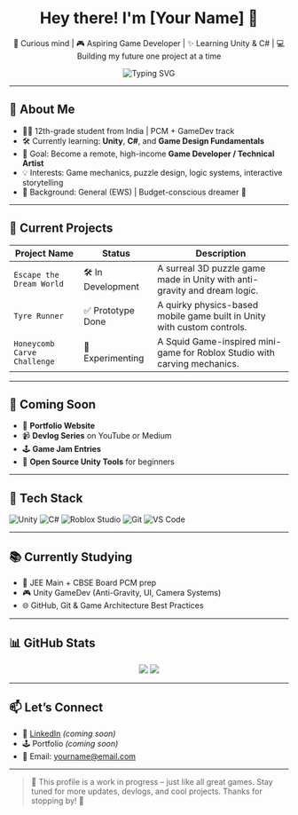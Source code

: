 <h1 align="center">Hey there! I'm [Your Name] 👾</h1>

<p align="center">
  🧠 Curious mind | 🎮 Aspiring Game Developer | ✨ Learning Unity & C# | 💻 Building my future one project at a time
</p>

<p align="center">
  <img src="https://readme-typing-svg.demolab.com?font=Fira+Code&size=18&duration=2500&pause=1000&color=58A6FF&center=true&width=435&lines=Game+Dev+in+Progress...;Unity+Fan+%7C+Puzzle+Lover;Remote+Work+Dreamer+🌍" alt="Typing SVG" />
</p>

---

## 🌟 About Me

- 🧑‍🎓 12th-grade student from India | PCM + GameDev track
- 🛠️ Currently learning: **Unity**, **C#**, and **Game Design Fundamentals**
- 🎯 Goal: Become a remote, high-income **Game Developer / Technical Artist**
- 💡 Interests: Game mechanics, puzzle design, logic systems, interactive storytelling
- 📍 Background: General (EWS) | Budget-conscious dreamer 🧳

---

## 🧪 Current Projects

| Project Name | Status | Description |
|--------------|--------|-------------|
| `Escape the Dream World` | 🛠️ In Development | A surreal 3D puzzle game made in Unity with anti-gravity and dream logic. |
| `Tyre Runner` | ✅ Prototype Done | A quirky physics-based mobile game built in Unity with custom controls. |
| `Honeycomb Carve Challenge` | 🧪 Experimenting | A Squid Game-inspired mini-game for Roblox Studio with carving mechanics. |

---

## 🔮 Coming Soon

- 🚧 **Portfolio Website**
- 📹 **Devlog Series** on YouTube or Medium
- 🕹️ **Game Jam Entries**
- 🔧 **Open Source Unity Tools** for beginners

---

## 🧰 Tech Stack

![Unity](https://img.shields.io/badge/Unity-2021.3+-black?style=flat&logo=unity)
![C#](https://img.shields.io/badge/C%23-Intermediate-blue?style=flat&logo=csharp)
![Roblox Studio](https://img.shields.io/badge/Roblox%20Studio-Experimenting-red?style=flat&logo=roblox)
![Git](https://img.shields.io/badge/Git-Beginner-orange?style=flat&logo=git)
![VS Code](https://img.shields.io/badge/VS%20Code-Favorite-007ACC?style=flat&logo=visualstudiocode)

---

## 📚 Currently Studying

- 📘 JEE Main + CBSE Board PCM prep
- 🎮 Unity GameDev (Anti-Gravity, UI, Camera Systems)
- 🌐 GitHub, Git & Game Architecture Best Practices

---

## 📊 GitHub Stats

<p align="center">
  <img src="https://github-readme-stats.vercel.app/api?username=your-github-username&show_icons=true&theme=github_dark" />
  <img src="https://github-readme-streak-stats.herokuapp.com/?user=your-github-username&theme=github-dark-blue" />
</p>

---

## 📫 Let’s Connect

- 💼 [LinkedIn](https://linkedin.com/in/yourname) *(coming soon)*
- 🕹️ Portfolio *(coming soon)*
- 📧 Email: yourname@email.com

---

> 🚧 This profile is a work in progress – just like all great games. Stay tuned for more updates, devlogs, and cool projects. Thanks for stopping by! 🙌
